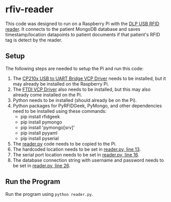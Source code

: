 # rfiv-reader

This code was designed to run on a Raspberry Pi with the [DLP USB RFID reader](https://www.dlpdesign.com/rf/dlp-rfid2-ds-v114.pdf). It connects to the patient MongoDB database and saves timestamp/location datapoints to patient documents if that patient's RFID tag is detect by the reader. 

## Setup

The following steps are needed to setup the Pi and run this code:
1. The [CP210x USB to UART Bridge VCP Driver](https://www.silabs.com/developers/usb-to-uart-bridge-vcp-drivers) needs to be installed, but it may already be installed on the Raspberry Pi.
2. The [FTDI VCP Driver](https://ftdichip.com/drivers/vcp-drivers/) also needs to be installed, but this may also already come installed on the Pi. 
3. Python needs to be installed (should already be on the Pi).
4. Python packages for PyRFIDGeek, PyMongo, and other dependencies need to be installed using these commands:
    * pip install rfidgeek
    * pip install pymongo
    * pip install 'pymongo\[srv\]'
    * pip install pyyaml
    * pip install pyserial 
5. The [reader.py](reader.py) code needs to be copied to the Pi.
6. The hardcoded location needs to be set in [reader.py, line 13](reader.py#L13). 
7. The serial port location needs to be set in [reader.py, line 16](reader.py#L16).
8. The database connection string with username and password needs to be set in [reader.py, line 26](reader.py#L26).

## Run the Program

Run the program using `python reader.py`.